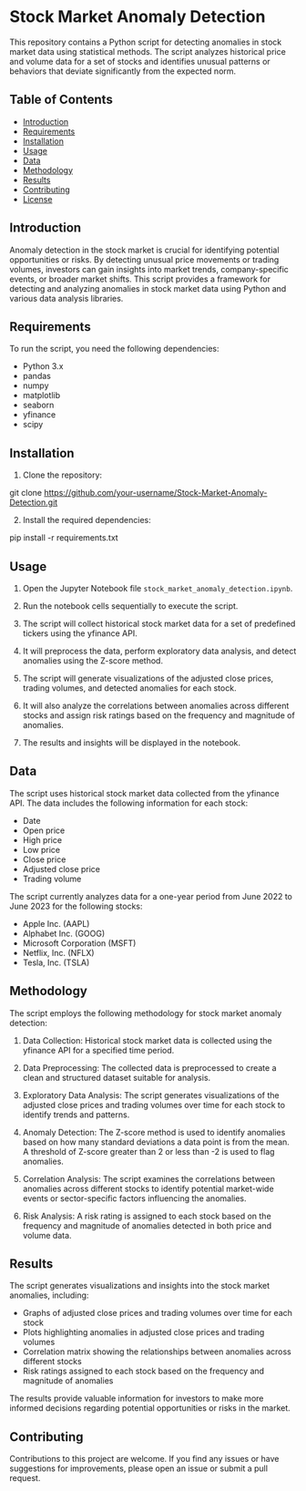 # Stock Market Anomaly Detection

This repository contains a Python script for detecting anomalies in stock market data using statistical methods. The script analyzes historical price and volume data for a set of stocks and identifies unusual patterns or behaviors that deviate significantly from the expected norm.

## Table of Contents

- [Introduction](#introduction)
- [Requirements](#requirements)
- [Installation](#installation)
- [Usage](#usage)
- [Data](#data)
- [Methodology](#methodology)
- [Results](#results)
- [Contributing](#contributing)
- [License](#license)

## Introduction

Anomaly detection in the stock market is crucial for identifying potential opportunities or risks. By detecting unusual price movements or trading volumes, investors can gain insights into market trends, company-specific events, or broader market shifts. This script provides a framework for detecting and analyzing anomalies in stock market data using Python and various data analysis libraries.

## Requirements

To run the script, you need the following dependencies:

- Python 3.x
- pandas
- numpy
- matplotlib
- seaborn
- yfinance
- scipy

## Installation

1. Clone the repository:

git clone https://github.com/your-username/Stock-Market-Anomaly-Detection.git

2. Install the required dependencies:

pip install -r requirements.txt

## Usage

1. Open the Jupyter Notebook file `stock_market_anomaly_detection.ipynb`.

2. Run the notebook cells sequentially to execute the script.

3. The script will collect historical stock market data for a set of predefined tickers using the yfinance API.

4. It will preprocess the data, perform exploratory data analysis, and detect anomalies using the Z-score method.

5. The script will generate visualizations of the adjusted close prices, trading volumes, and detected anomalies for each stock.

6. It will also analyze the correlations between anomalies across different stocks and assign risk ratings based on the frequency and magnitude of anomalies.

7. The results and insights will be displayed in the notebook.

## Data

The script uses historical stock market data collected from the yfinance API. The data includes the following information for each stock:

- Date
- Open price
- High price
- Low price
- Close price
- Adjusted close price
- Trading volume

The script currently analyzes data for a one-year period from June 2022 to June 2023 for the following stocks:

- Apple Inc. (AAPL)
- Alphabet Inc. (GOOG)
- Microsoft Corporation (MSFT)
- Netflix, Inc. (NFLX)
- Tesla, Inc. (TSLA)

## Methodology

The script employs the following methodology for stock market anomaly detection:

1. Data Collection: Historical stock market data is collected using the yfinance API for a specified time period.

2. Data Preprocessing: The collected data is preprocessed to create a clean and structured dataset suitable for analysis.

3. Exploratory Data Analysis: The script generates visualizations of the adjusted close prices and trading volumes over time for each stock to identify trends and patterns.

4. Anomaly Detection: The Z-score method is used to identify anomalies based on how many standard deviations a data point is from the mean. A threshold of Z-score greater than 2 or less than -2 is used to flag anomalies.

5. Correlation Analysis: The script examines the correlations between anomalies across different stocks to identify potential market-wide events or sector-specific factors influencing the anomalies.

6. Risk Analysis: A risk rating is assigned to each stock based on the frequency and magnitude of anomalies detected in both price and volume data.

## Results

The script generates visualizations and insights into the stock market anomalies, including:

- Graphs of adjusted close prices and trading volumes over time for each stock
- Plots highlighting anomalies in adjusted close prices and trading volumes
- Correlation matrix showing the relationships between anomalies across different stocks
- Risk ratings assigned to each stock based on the frequency and magnitude of anomalies

The results provide valuable information for investors to make more informed decisions regarding potential opportunities or risks in the market.

## Contributing

Contributions to this project are welcome. If you find any issues or have suggestions for improvements, please open an issue or submit a pull request.

